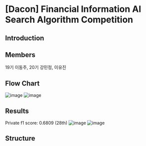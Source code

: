 # [Dacon] Financial Information AI Search Algorithm Competition

## Introduction

## Members
19기 이동주, 20기 강민정, 이유진

## Flow Chart
![image](https://github.com/user-attachments/assets/a2a03235-8592-4942-843c-886ff1f7e242)
![image](https://github.com/user-attachments/assets/3951185e-f430-430d-9dae-b1838937e86d)


## Results
Private f1 score: 0.6809 (28th)
![image](https://github.com/user-attachments/assets/941c8d54-2f27-453c-a0de-644427011dbf)
![image](https://github.com/user-attachments/assets/64520eee-e9a2-4514-81f7-5ecc64914f65)

## Structure

